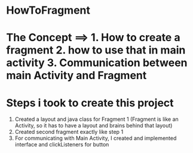# HowToFragment
# The Concept ==> 1. How to create a fragment 2. how to use that in main activity 3. Communication between main Activity and Fragment

# Steps i took to create this project
1. Created a layout and java class for Fragment 1 (Fragment is like an Activity, so it has to have a layout and brains behind that layout)
2. Created second fragment exactly like step 1
3. For communicating with Main Activity, I created and implemented interface and clickListeners for button
